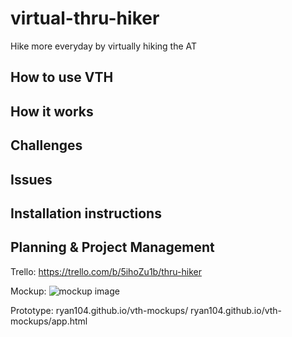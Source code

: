 # virtual-thru-hiker
Hike more everyday by virtually hiking the AT

## How to use VTH


## How it works

## Challenges

## Issues

## Installation instructions


## Planning & Project Management
Trello: https://trello.com/b/5ihoZu1b/thru-hiker

Mockup: 
![mockup image]()

Prototype:
ryan104.github.io/vth-mockups/
ryan104.github.io/vth-mockups/app.html


